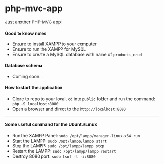 # php-mvc-app

Just another PHP-MVC app!

#### Good to know notes 
- Ensure to install XAMPP to your computer
- Ensure to run the XAMPP for MySQL 
- Ensure to create a MySQL database with name of `products_crud`

#### Database schema
- Coming soon... 

#### How to start the application 
- Clone to repo to your local, `cd` into `public` folder and run the command: `php -S localhost:8080`
- Open a browser and direct to the `http://localhost:8080`

---
#### Some useful command for the Ubuntu/Linux
- Run the XAMPP Panel: `sudo /opt/lampp/manager-linux-x64.run`
- Start the LAMPP: `sudo /opt/lampp/lampp start`
- Stop the LAMPP: `sudo /opt/lampp/lampp stop`
- Restart the LAMPP: `sudo /opt/lampp/lampp restart`   
- Destroy 8080 port: `sudo lsof -t -i:8080`

